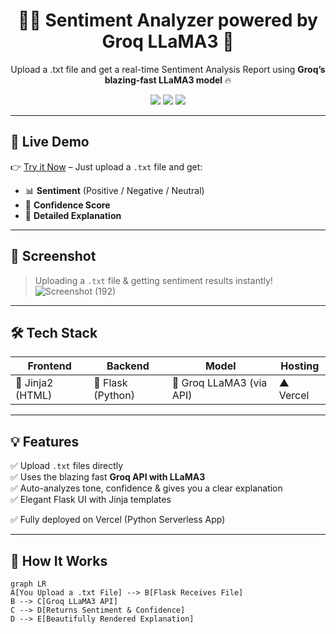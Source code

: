 <h1 align="center">🧠✨ Sentiment Analyzer powered by Groq LLaMA3 🚀</h1>

<p align="center">
  Upload a .txt file and get a real-time Sentiment Analysis Report using <b>Groq’s blazing-fast LLaMA3 model</b> 🔥
</p>

<p align="center">
  <img src="https://img.shields.io/badge/Built%20With-Flask-blue?style=for-the-badge" />
  <img src="https://img.shields.io/badge/LLM-Groq%20LLaMA3-orange?style=for-the-badge" />
  <img src="https://img.shields.io/badge/Hosted%20on-Vercel-black?style=for-the-badge" />
</p>

---

## 🔗 Live Demo

👉 [Try it Now](https://sentiment-analyzer-meghna.vercel.app) – Just upload a `.txt` file and get:
- 📊 **Sentiment** (Positive / Negative / Neutral)
- 🎯 **Confidence Score**
- 💬 **Detailed Explanation**

---

## 📸 Screenshot

> Uploading a `.txt` file & getting sentiment results instantly!
> ![Screenshot (192)](https://github.com/user-attachments/assets/c8821948-0951-4365-8255-989a70bf8e66)



---

## 🛠️ Tech Stack

| Frontend | Backend | Model | Hosting |
|----------|---------|-------|---------|
| 🧾 Jinja2 (HTML) | 🐍 Flask (Python) | 🧠 Groq LLaMA3 (via API) | ▲ Vercel |

---

## 💡 Features

✅ Upload `.txt` files directly  
✅ Uses the blazing fast **Groq API with LLaMA3**  
✅ Auto-analyzes tone, confidence & gives you a clear explanation  
✅ Elegant Flask UI with Jinja templates  

✅ Fully deployed on Vercel (Python Serverless App)

---

## 🚀 How It Works

```mermaid
graph LR
A[You Upload a .txt File] --> B[Flask Receives File]
B --> C[Groq LLaMA3 API]
C --> D[Returns Sentiment & Confidence]
D --> E[Beautifully Rendered Explanation]
